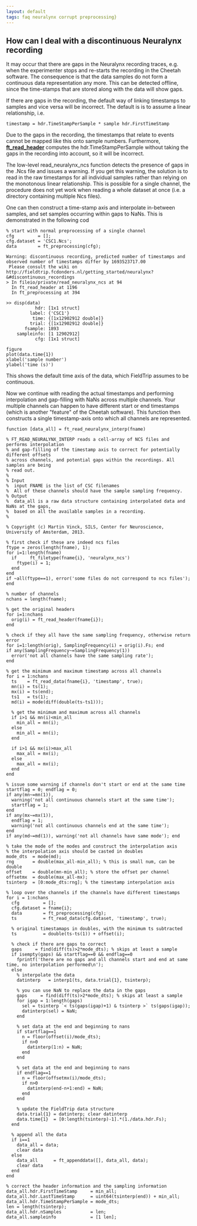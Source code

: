 ```yaml
---
layout: default
tags: faq neuralynx corrupt preprocessing}
---
```


## How can I deal with a discontinuous Neuralynx recording

It may occur that there are gaps in the Neuralynx recording traces, e.g. when the experimenter stops and re-starts the recording in the Cheetah software. The consequence is that the data samples do not form a continuous data representation any more. This can be detected offline, since the time-stamps that are stored along with the data will show gaps.

If there are gaps in the recording, the default way of linking timestamps to samples and vice versa will be incorrect. The default is is to assume a linear relationship, i.e.

    timestamp = hdr.TimeStampPerSample * sample hdr.FirstTimeStamp

Due to the gaps in the recording, the timestamps that relate to events cannot be mapped like this onto sample numbers. Furthermore, **[ft_read_header](/reference/ft_read_header)** computes the hdr.TimeStampPerSample without taking the gaps in the recording into account, so it will be incorrect.

The low-level read_neuralynx_ncs function detects the presence of gaps in the .Ncs file and issues a warning. If you get this warning, the solution is to read in the raw timestamps for all individual samples rather than relying on the monotonous linear relationship. This is possible for a single channel, the procedure does not yet work when reading a whole dataset at once (i.e. a directory containing multiple Ncs files).

One can then construct a time-stamp axis and interpolate in-between samples, and set samples occurring within gaps to NaNs. This is demonstrated in the following cod

	% start with normal preprocessing of a single channel
	cfg         = [];
	cfg.dataset = 'CSC1.Ncs';
	data        = ft_preprocessing(cfg);

	Warning: discontinuous recording, predicted number of timestamps and observed number of timestamps differ by 1693523717.00
	 Please consult the wiki on http://fieldtrip.fcdonders.nl/getting_started/neuralynx?&#discontinuous_recordings
	> In fileio/private/read_neuralynx_ncs at 94
	  In ft_read_header at 1196
	  In ft_preprocessing at 394

	>> disp(data)
	           hdr: [1x1 struct]
	         label: {'CSC1'}
	          time: {[1x12902912 double]}
	         trial: {[1x12902912 double]}
	       fsample: 1893
	    sampleinfo: [1 12902912]
	           cfg: [1x1 struct]

	figure
	plot(data.time{1})
	xlabel('sample number')
	ylabel('time (s)')

This shows the default time axis of the data, which FieldTrip assumes to be continuous.

Now we continue with reading the actual timestamps and performing interpolation and gap-filling with NaNs across multiple channels. Your multiple channels can happen to have different start or end timestamps (which is another "feature" of the Cheetah software). This function then constructs a single timestamp-axis onto which all channels are represented.

	function [data_all] = ft_read_neuralynx_interp(fname)

	% FT_READ_NEURALYNX_INTERP reads a cell-array of NCS files and performs interpolation
	% and gap-filling of the timestamp axis to correct for potentially different offsets
	% across channels, and potential gaps within the recordings. All samples are being
	% read out.
	%
	% Input
	%  input FNAME is the list of CSC filenames
	%  All of these channels should have the sample sampling frequency.
	% Output
	%  data_all is a raw data structure containing interpolated data and NaNs at the gaps,
	%  based on all the available samples in a recording.
	%

	% Copyright (c) Martin Vinck, SILS, Center for Neuroscience, University of Amsterdam, 2013.

	% first check if these are indeed ncs files
	ftype = zeros(length(fname), 1);
	for i=1:length(fname)
	  if     ft_filetype(fname{i}, 'neuralynx_ncs')
	    ftype(i) = 1;
	  end
	end
	if ~all(ftype==1), error('some files do not correspond to ncs files'); end

	% number of channels
	nchans = length(fname);

	% get the original headers
	for i=1:nchans
	  orig(i) = ft_read_header(fname{i});
	end

	% check if they all have the same sampling frequency, otherwise return error
	for i=1:length(orig), SamplingFrequency(i) = orig(i).Fs; end
	if any(SamplingFrequency~=SamplingFrequency(1))
	  error('not all channels have the same sampling rate');
	end

	% get the minimum and maximum timestamp across all channels
	for i = 1:nchans
	  ts    = ft_read_data(fname{i}, 'timestamp', true);  
	  mn(i) = ts(1);
	  mx(i) = ts(end);
	  ts1   = ts(1);
	  md(i) = mode(diff(double(ts-ts1)));

	  % get the minimum and maximum across all channels
	  if i>1 && mn(i)<min_all
	    min_all = mn(i);
	  else
	    min_all = mn(i);
	  end

	  if i>1 && mx(i)>max_all
	    max_all = mx(i);
	  else
	    max_all = mx(i);
	  end
	end

	% issue some warning if channels don't start or end at the same time
	startflag = 0; endflag = 0;
	if any(mn~=mn(1)),
	  warning('not all continuous channels start at the same time');
	  startflag = 1;
	end
	if any(mx~=mx(1)),
	  endflag = 1;
	  warning('not all continuous channels end at the same time');
	end
	if any(md~=md(1)), warning('not all channels have same mode'); end

	% take the mode of the modes and construct the interpolation axis
	% the interpolation axis should be casted in doubles
	mode_dts  = mode(md);
	rng       = double(max_all-min_all); % this is small num, can be double
	offset    = double(mn-min_all); % store the offset per channel
	offsetmx  = double(max_all-mx);
	tsinterp  = [0:mode_dts:rng]; % the timestamp interpolation axis

	% loop over the channels if the channels have different timestamps
	for i = 1:nchans
	  cfg         = [];
	  cfg.dataset = fname{i};
	  data        = ft_preprocessing(cfg);
	  ts          = ft_read_data(cfg.dataset, 'timestamp', true);  

	  % original timestamaps in doubles, with the minimum ts subtracted
	  ts          = double(ts-ts(1)) + offset(i);

	  % check if there are gaps to correct
	  gaps     = find(diff(ts)>2*mode_dts); % skips at least a sample
	  if isempty(gaps) && startflag==0 && endflag==0
	    fprintf('there are no gaps and all channels start and end at same time, no interpolation performed\n');
	  else  
	    % interpolate the data
	    datinterp   = interp1(ts, data.trial{1}, tsinterp);

	    % you can use NaN to replace the data in the gaps
	    gaps     = find(diff(ts)>2*mode_dts); % skips at least a sample
	    for igap = 1:length(gaps)
	      sel = tsinterp `< ts(gaps(igap)+1) & tsinterp >` ts(gaps(igap));
	      datinterp(sel) = NaN;
	    end

	    % set data at the end and beginning to nans
	    if startflag==1
	      n = floor(offset(i)/mode_dts);
	      if n>0
	        datinterp(1:n) = NaN;
	      end
	    end

	    % set data at the end and beginning to nans
	    if endflag==1
	      n = floor(offsetmx(i)/mode_dts);
	      if n>0
	        datinterp(end-n+1:end) = NaN;
	      end
	    end

	    % update the FieldTrip data structure
	    data.trial{1} = datinterp; clear datinterp
	    data.time{1}  = [0:length(tsinterp)-1].*(1./data.hdr.Fs);
	  end

	  % append all the data
	  if i==1
	    data_all = data;
	    clear data
	  else
	    data_all      = ft_appenddata([], data_all, data);
	    clear data
	  end
	end

	% correct the header information and the sampling information
	data_all.hdr.FirstTimeStamp     = min_all;
	data_all.hdr.LastTimeStamp      = uint64(tsinterp(end)) + min_all;
	data_all.hdr.TimeStampPerSample = mode_dts;
	len = length(tsinterp);
	data_all.hdr.nSamples           = len;
	data_all.sampleinfo             = [1 len];
